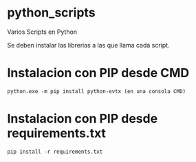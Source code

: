 # python_scripts
Varios Scripts en Python


Se deben instalar las librerias a las que llama cada script.

# Instalacion con PIP desde CMD
```
python.exe -m pip install python-evtx (en una consola CMD)
```
# Instalacion con PIP desde requirements.txt
```
pip install -r requirements.txt
```
